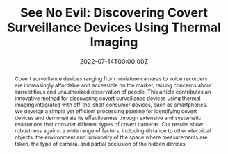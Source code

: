 ---
title: "See No Evil: Discovering Covert Surveillance Devices Using Thermal Imaging"
authors:
- admin
- Naser Hossein Motlagh
- Mohammad Ashraful Hoque
- Sasu Tarkoma
- Huber Flores
- Petteri Nurmi
#author_notes:
#- "Equal contribution"
#- "Equal contribution"
date: "2022-07-14T00:00:00Z"
doi: "https://doi.org/10.1109/MPRV.2022.3187464"

# Schedule page publish date (NOT publication's date).
publishDate: "2022-07-14T00:00:00Z"

# Publication type.
# Accepts a single type but formatted as a YAML list (for Hugo requirements).
# Enter a publication type from the CSL standard.
publication_types: ["article-journal"] 
#publication_types: ["article"]

# Publication name and optional abbreviated publication name.
publication: In *IEEE Pervasive Computing*  Volume 21, Issue 4, 33 - 42
publication_short: In *IEEE Pervasive Computing* 21(4), 33 - 42

abstract: "Covert surveillance devices ranging from miniature cameras to voice recorders are increasingly affordable and accessible on the market, raising concerns about surreptitious and unauthorized observation of people. This article contributes an innovative method for discovering covert surveillance devices using thermal imaging integrated with off-the-shelf consumer devices, such as smartphones. We develop a simple yet efficient processing pipeline for identifying covert devices and demonstrate its effectiveness through extensive and systematic evaluations that consider different types of covert cameras. Our results show robustness against a wide range of factors, including distance to other electrical objects, the environment and luminosity of the space where measurements are taken, the type of camera, and partial occlusion of the hidden devices."

# Summary. An optional shortened abstract.
#summary: "..."

#tags:
#- Source Themes

# Display this page in the Featured widget?
featured: false

# links:
# - name: ""
#   url: ""
url_pdf: "https://researchportal.helsinki.fi/files/248428141/See_No_Evil.pdf"
#url_code: ''
#url_dataset: ''
#url_poster: ''
#url_project: ''
#url_slides: ''
#url_source: ''
#url_video: ''

# Featured image
# To use, add an image named `featured.jpg/png` to your page's folder. 
#image:
#  caption: 'Image credit: [**Unsplash**](https://unsplash.com/photos/jdD8gXaTZsc)'
#  focal_point: ""
#  preview_only: false

# Associated Projects (optional).
#   Associate this publication with one or more of your projects.
#   Simply enter your project's folder or file name without extension.
#   E.g. `internal-project` references `content/project/internal-project/index.md`.
#   Otherwise, set `projects: []`.
#projects: []

# Slides (optional).
#   Associate this publication with Markdown slides.
#   Simply enter your slide deck's filename without extension.
#   E.g. `slides: "example"` references `content/slides/example/index.md`.
#   Otherwise, set `slides: ""`.
# slides: example
# ---

# {{% callout note %}}
# Click the *Cite* button above to demo the feature to enable visitors to import publication metadata into their reference management software.
# {{% /callout %}}

# {{% callout note %}}
# Create your slides in Markdown - click the *Slides* button to check out the example.
# {{% /callout %}}

# Add the publication's **full text** or **supplementary notes** here. You can use rich formatting such as including [code, math, and images](https://wowchemy.com/docs/content/writing-markdown-latex/).
---